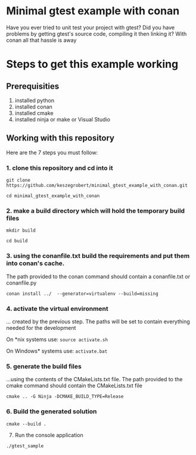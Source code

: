 # Minimal gtest example with conan
Have you ever tried to unit test your project with gtest? Did you have problems by getting gtest's source code, compiling it then linking it? With conan all that hassle is away

# Steps to get this example working

## Prerequisities

1. installed python
2. installed conan
3. installed cmake
4. installed ninja or make or Visual Studio

## Working with this repository

Here are the 7 steps you must follow:

### 1. clone this repository and cd into it

```git clone https://github.com/keszegrobert/minimal_gtest_example_with_conan.git```

```cd minimal_gtest_example_with_conan```

### 2. make a build directory which will hold the temporary build files

```mkdir build```

```cd build```

### 3. using the conanfile.txt build the requirements and put them into conan's cache. 
The path provided to the conan command should contain a conanfile.txt or conanfile.py

```conan install ../  --generator=virtualenv --build=missing```


### 4. activate the virtual environment 
... created by the previous step. The paths will be set to contain everything needed for the development

On *nix systems use: ```source activate.sh```

On Windows* systems use: ```activate.bat```

### 5. generate the build files 
...using the contents of the CMakeLists.txt file. The path provided to the cmake command should contain the CMakeLists.txt file

```cmake .. -G Ninja -DCMAKE_BUILD_TYPE=Release```

### 6. Build the generated solution

```cmake --build .```

7. Run the console application

```./gtest_sample```
